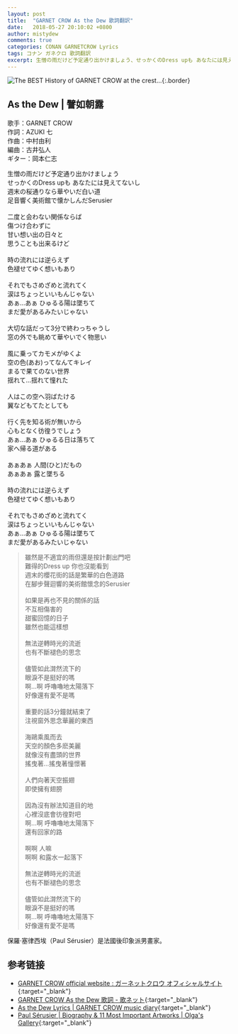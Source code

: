 ```yaml
---
layout: post
title:  "GARNET CROW As the Dew 歌詞翻訳"
date:   2018-05-27 20:10:02 +0800
author: mistydew
comments: true
categories: CONAN GARNETCROW Lyrics
tags: コナン ガネクロ 歌詞翻訳
excerpt: 生憎の雨だけど予定通り出かけましょう、せっかくのDress upも あなたには見えてないし。週末の桜通りなら華やいだ白い道、足音響く美術館で懐かしんだSerusier。
---
```

![The BEST History of GARNET CROW at the crest...](https://raw.githubusercontent.com/mistydew/gc2/master/cover/best/BEST02_The%20BEST%20History%20of%20GARNET%20CROW%20at%20the%20crest....jpg){:.border}

## As the Dew | 譬如朝露

歌手：GARNET CROW<br>
作詞：AZUKI 七<br>
作曲：中村由利<br>
編曲：古井弘人<br>
ギター：岡本仁志

<div class="lyric-original">
<p>
生憎の雨だけど予定通り出かけましょう<br>
せっかくのDress upも あなたには見えてないし<br>
週末の桜通りなら華やいだ白い道<br>
足音響く美術館で懐かしんだSerusier<br>
<br>
二度と会わない関係ならば<br>
傷つけ合わずに<br>
甘い想い出の日々と<br>
思うことも出来るけど<br>
<br>
時の流れには逆らえず<br>
色褪せてゆく想いもあり<br>
<br>
それでもさめざめと流れてく<br>
涙はちょっといいもんじゃない<br>
あぁ…あぁ ひゅるる陽は墜ちて<br>
まだ愛があるみたいじゃない<br>
<br>
大切な話だって3分で終わっちゃうし<br>
窓の外でも眺めて華やいでく物思い<br>
<br>
風に乗ってカモメがゆくよ<br>
空の色(あお)ってなんてキレイ<br>
まるで果てのない世界<br>
揺れて…揺れて憧れた<br>
<br>
人はこの空へ羽ばたける<br>
翼などもてたとしても<br>
<br>
行く先を知る術が無いから<br>
心もとなく彷徨うでしょう<br>
あぁ…あぁ ひゅるる日は落ちて<br>
家へ帰る道がある<br>
<br>
あぁあぁ 人間(ひと)だもの<br>
あぁあぁ 露と墜ちる<br>
<br>
時の流れには逆らえず<br>
色褪せてゆく想いもあり<br>
<br>
それでもさめざめと流れてく<br>
涙はちょっといいもんじゃない<br>
あぁ…あぁ ひゅるる陽は墜ちて<br>
まだ愛があるみたいじゃない
</p>
</div>

<div class="lyric-translation">
<blockquote>
雖然是不適宜的雨但還是按計劃出門吧<br>
難得的Dress up 你也沒能看到<br>
週末的櫻花街的話是繁華的白色道路<br>
在腳步聲迴響的美術館懷念的Serusier<br>
<br>
如果是再也不見的關係的話<br>
不互相傷害的<br>
甜蜜回憶的日子<br>
雖然也能這樣想<br>
<br>
無法逆轉時光的流逝<br>
也有不斷褪色的思念<br>
<br>
儘管如此潸然流下的<br>
眼淚不是挺好的嗎<br>
啊...啊 呼嚕嚕地太陽落下<br>
好像還有愛不是嗎<br>
<br>
重要的話3分鐘就結束了<br>
注視窗外思念華麗的東西<br>
<br>
海鷗乘風而去<br>
天空的顏色多麽美麗<br>
就像沒有盡頭的世界<br>
搖曳著...搖曳著憧憬著<br>
<br>
人們向著天空振翅<br>
即使擁有翅膀<br>
<br>
因為沒有辦法知道目的地<br>
心裡沒底會彷徨對吧<br>
啊...啊 呼嚕嚕地太陽落下<br>
還有回家的路<br>
<br>
啊啊 人嘛<br>
啊啊 和露水一起落下<br>
<br>
無法逆轉時光的流逝<br>
也有不斷褪色的思念<br>
<br>
儘管如此潸然流下的<br>
眼淚不是挺好的嗎<br>
啊...啊 呼嚕嚕地太陽落下<br>
好像還有愛不是嗎
</blockquote>
</div>

保羅·塞律西埃（Paul Sérusier）是法國後印象派男畫家。

## 参考链接

* [GARNET CROW official website : ガーネットクロウ オフィシャルサイト](http://www.garnetcrow.com){:target="_blank"}
* [GARNET CROW As the Dew 歌詞 - 歌ネット](https://www.uta-net.com/song/90284){:target="_blank"}
* [As the Dew Lyrics \| GARNET CROW music diary](https://mistydew.github.io/gc/lyrics/original/As%20the%20Dew.html){:target="_blank"}
* [Paul Sérusier \| Biography & 11 Most Important Artworks \| Olga's Gallery](https://www.freeart.com/gallery/s/serusier/serusier.html){:target="_blank"}
